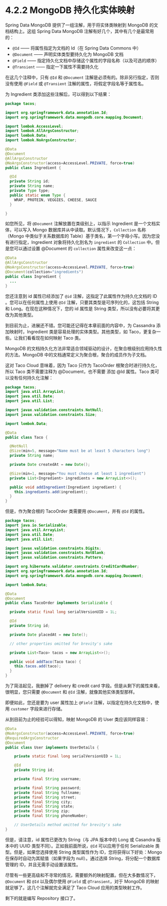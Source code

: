 # 4.2.2 MongoDB 持久化实体映射

Spring Data MongoDB 提供了一组注解，用于将实体类映射到 MongoDB 的文档结构上。这组 Spring Data MongoDB 注解有好几个，其中有几个是最常用的：

* `@Id` —— 将属性指定为文档的 Id（在 Spring Data Commons 中）
* `@Document` —— 声明实体类型要持久化为 MongoDB 文档
* `@Field` —— 指定持久化文档中存储这个属性的字段名称（以及可选的顺序）
* `@Transient` —— 指定一下属性不需要持久化

在这几个注释中，只有 `@Id` 和 `@Document` 注解是必须有的。除非另行指定，否则没有使用 `@Field` 或 `@Transient` 注解的属性，将假定字段名等于属性名。

为 Ingredient 类添加这些注解后，可以得到以下结果：

```java
package tacos;

import org.springframework.data.annotation.Id;
import org.springframework.data.mongodb.core.mapping.Document;

import lombok.AccessLevel;
import lombok.AllArgsConstructor;
import lombok.Data;
import lombok.NoArgsConstructor;

@Data
@Document
@AllArgsConstructor
@NoArgsConstructor(access=AccessLevel.PRIVATE, force=true)
public class Ingredient {

  @Id
  private String id;
  private String name;
  private Type type;
  public static enum Type {
    WRAP, PROTEIN, VEGGIES, CHEESE, SAUCE
  }

}
```

如您所见，将 `@Document` 注解放置在类级别上，以指示 Ingredient 是一个文档实体，可以写入 Mongo 数据库并从中读取。默认情况下，`Collection` 名称（Mongo 中类似于关系数据库的 Table）基于类名，第一个字母小写。因为您没有进行指定，Ingredient 对象将持久化到名为 `ingredient` 的 `Collection` 中。但是您可以通过设置 @Document 的 `collection` 属性来改变这一点：

```java
@Data
@AllArgsConstructor
@NoArgsConstructor(access=AccessLevel.PRIVATE, force=true)
@Document(collection="ingredients")
public class Ingredient {
  ...
}
```

您还注意到 id 属性已经添加了 `@id` 注解，这指定了此属性作为持久化文档的 ID 。您可以在任何属性上使用 `@Id` 注解，只要其类型是可序列化的，这包括 String 和 Long。在现在这种情况下，您的 id 属性是 String 类型，所以没有必要将其更改为其他类型。

到目前为止，进展还不错。您可能还记得在本章前面的内容中，为 Cassandra 添加映射时，Ingredient 类是容易处理的实体类型。其他类型，如 Taco，更复杂一些。让我们看看现在如何映射 Taco 类。

MongoDB 的文档持久化方法非常适合领域驱动的设计，在聚合根级别应用持久性的方法。MongoDB 中的文档通常定义为聚合根，聚合的成员作为子文档。

这对 Taco Cloud 意味着，因为 Taco 只作为 TacoOrder 根聚合时进行持久化，所以 Taco 类不需要注释为 @Document，也不需要
添加 @Id 属性。Taco 类可以没有任何持久化注解：

```java
package tacos;
import java.util.ArrayList;
import java.util.Date;
import java.util.List;

import javax.validation.constraints.NotNull;
import javax.validation.constraints.Size;

import lombok.Data;

@Data
public class Taco {

  @NotNull
  @Size(min=5, message="Name must be at least 5 characters long")
  private String name;

  private Date createdAt = new Date();

  @Size(min=1, message="You must choose at least 1 ingredient")
  private List<Ingredient> ingredients = new ArrayList<>();

  public void addIngredient(Ingredient ingredient) {
    this.ingredients.add(ingredient);
  }
}
```

但是，作为聚合根的 TacoOrder 类需要用 `@Document`，并有 `@Id` 的属性。

```java
package tacos;
import java.io.Serializable;
import java.util.ArrayList;
import java.util.Date;
import java.util.List;

import javax.validation.constraints.Digits;
import javax.validation.constraints.NotBlank;
import javax.validation.constraints.Pattern;

import org.hibernate.validator.constraints.CreditCardNumber;
import org.springframework.data.annotation.Id;
import org.springframework.data.mongodb.core.mapping.Document;

import lombok.Data;

@Data
@Document
public class TacoOrder implements Serializable {

  private static final long serialVersionUID = 1L;

  @Id
  private String id;

  private Date placedAt = new Date();

  // other properties omitted for brevity's sake

  private List<Taco> tacos = new ArrayList<>();

  public void addTaco(Taco taco) {
    this.tacos.add(taco);
  }
}

```

为了简洁起见，我删掉了 delivery 和 credit card 字段。但是从剩下的属性来看，很明显，您只需要 `@Document` 和 `@Id` 注解，就像其他实体类型那样。

即便如此，您还是要为 user 属性加上 `@Field` 注解，以指定在持久化文档中，使用 `customer` 字段来进行存储。

从到目前为止的经验可以得知，映射 MongoDB 的 User 类应该同样容易：

```java
@Data
@NoArgsConstructor(access=AccessLevel.PRIVATE, force=true)
@RequiredArgsConstructor
@Document
public class User implements UserDetails {

    private static final long serialVersionUID = 1L;

    @Id
    private String id;

    private final String username;

    private final String password;
    private final String fullname;
    private final String street;
    private final String city;
    private final String state;
    private final String zip;
    private final String phoneNumber;

    // UserDetails method omitted for brevity's sake
}
```

但是，请注意，id 属性已更改为 String（与 JPA 版本中的 Long 或 Casandra 版本中的 UUID 类型不同）。正如我前面所说，`@Id` 可以应用于任何 Serializable 类型。但是，如果您选择使用 String 类型属性作为 ID，您将获得以下好处：Mongo 在保存时自动为其赋值（如果字段为 null）。通过选择 String，将分配一个数据库管理的 ID，并且无需手动设置该属性。

尽管有一些更高级和不寻常的情况，需要额外的映射配置。但在大多数情况下，`@Document` 和 `@Id` 以及偶尔使用 `@Field` 或 `@Transient`，对于 MongoDB 的映射就足够了。这几个注解就完全满足了 Taco Cloud 应用的类型映射工作。

剩下的就是编写 Repository 接口了。


